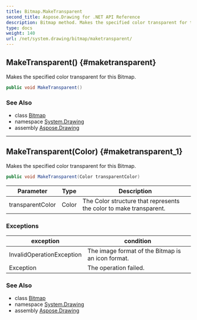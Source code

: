 ```yaml
---
title: Bitmap.MakeTransparent
second_title: Aspose.Drawing for .NET API Reference
description: Bitmap method. Makes the specified color transparent for this Bitmap
type: docs
weight: 140
url: /net/system.drawing/bitmap/maketransparent/
---
```

## MakeTransparent() {#maketransparent}

Makes the specified color transparent for this Bitmap.

```csharp
public void MakeTransparent()
```

### See Also

* class [Bitmap](../)
* namespace [System.Drawing](../../bitmap/)
* assembly [Aspose.Drawing](../../../)

---

## MakeTransparent(Color) {#maketransparent_1}

Makes the specified color transparent for this Bitmap.

```csharp
public void MakeTransparent(Color transparentColor)
```

| Parameter | Type | Description |
| --- | --- | --- |
| transparentColor | Color | The Color structure that represents the color to make transparent. |

### Exceptions

| exception | condition |
| --- | --- |
| InvalidOperationException | The image format of the Bitmap is an icon format. |
| Exception | The operation failed. |

### See Also

* class [Bitmap](../)
* namespace [System.Drawing](../../bitmap/)
* assembly [Aspose.Drawing](../../../)


